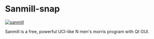 # Sanmill-snap

[![sanmill](https://snapcraft.io/sanmill/badge.svg)](https://snapcraft.io/sanmill)

Sanmill is a free, powerful UCI-like N men's morris program with Qt GUI.
